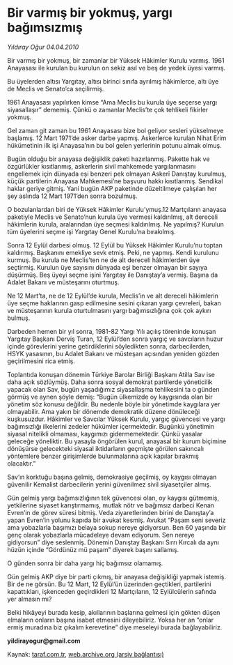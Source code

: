 # Bir varmış bir yokmuş, yargı bağımsızmış

*Yıldıray Oğur 04.04.2010*

<div class="yazi"><p>Bir varmış bir yokmuş, bir zamanlar bir Yüksek Hâkimler Kurulu varmış. 1961 Anayasası ile kurulan bu kurulun on sekiz asıl ve beş de yedek üyesi varmış.</p>
<p>Bu üyelerden altısı Yargıtay, altısı birinci sınıfa ayrılmış hâkimlerce, altı üye de Meclis ve Senato’ca seçilirmiş.</p>
<p>1961 Anayasası yapılırken kimse “Ama Meclis bu kurula üye seçerse yargı siyasallaşır” dememiş. Çünkü o zamanlar Meclis’te çok tehlikeli fikirler yokmuş.</p>
<p>Gel zaman git zaman bu 1961 Anayasası bize bol geliyor sesleri yükselmeye başlamış. 12 Mart 1971’de asker darbe yapmış. Askerlerce kurulan Nihat Erim hükümetinin ilk işi Anayasa’nın bu bol gelen yerlerinin potunu almak olmuş. </p>
<p>Bugün olduğu bir anayasa değişiklik paketi hazırlanmış. Pakette hak ve özgürlükler kısıtlanmış, askerlerin sivil mahkemede yargılanmasını engellemek için dünyada eşi benzeri pek olmayan Askerî Danıştay kurulmuş, küçük partilerin Anayasa Mahkemesi’ne başvuru hakkı kısıtlanmış. Sendikal haklar geriye gitmiş. Yani bugün AKP paketinde düzeltilmeye çalışılan her şey aslında 12 Mart 1971’den sonra bozulmuş.</p>
<p>O bozulanlardan biri de Yüksek Hâkimler Kurulu’ymuş.12 Martçıların anayasa paketiyle Meclis ve Senato’nun kurula üye vermesi kaldırılmış, alt dereceli hâkimlerin kurula, aralarından üye seçmesi kaldırılmış. Ne yapılmış? Kurulun tüm üyelerini seçme işi Yargıtay Genel Kurulu’na bırakılmış. </p>
<p>Sonra 12 Eylül darbesi olmuş. 12 Eylül bu Yüksek Hâkimler Kurulu’nu toptan kaldırmış. Başkanını emekliye sevk etmiş. Peki, ne yapmış. Kendi kurulunu kurmuş. Bu kurula ne Meclis’ten ne de alt dereceli hâkimlerden üye seçtirmiş. Kurulun üye sayısını dünyada eşi benzer olmayan bir sayıya düşürmüş. Beş üyeyi seçme işini Yargıtay ile Danıştay’a vermiş. Başına da Adalet Bakanı ve müsteşarını oturtmuş.</p>
<p>Ne 12 Mart’ta, ne de 12 Eylül’de kurula, Meclis’in ve alt dereceli hâkimlerin üye seçme haklarının gasp edilmesine sesini çıkaran yargı çevreleri, bakan ve müsteşarının kurula oturtulmasını yargı bağımsızlığına çok çok aykırı bulmuş.</p>
<p>Darbeden hemen bir yıl sonra, 1981-82 Yargı Yılı açılış töreninde konuşan Yargıtay Başkanı Derviş Turan, 12 Eylül’den sonra yargıç ve savcıların huzur içinde görevlerini yerine getirdiklerini söyledikten sonra, darbecilerden, HSYK yasasının, bu Adalet Bakanı ve müsteşarı açısından yeniden gözden geçirilmesini rica etmiş. </p>
<p>Toplantıda konuşan dönemin Türkiye Barolar Birliği Başkanı Atilla Sav ise daha açık sözlüymüş. Daha sonra sosyal demokrat partilerde yöneticilik yapacak olan Sav, bugün yaşadığımız siyasallaşma tehlikesini ta o günden görmüş ve aynen şöyle demiş: “Bugün ülkemizde oy kaygısında olan bir yönetim söz konusu değildir. Bu nedenle böyle bir yönetimde kaygılara yer olmayabilir. Ama yakın bir dönemde demokratik düzene dönüleceği kuşkusuzdur. Hâkimler ve Savcılar Yüksek Kurulu, yargıç güvencesi ve yargı bağımsızlığı ilkelerini zedeler hükümler içermektedir. Bugünkü yönetimin siyasal nitelikli olmaması, kaygımızı gidermemektedir. Çünkü yasalar geleceğe yöneliktir. Bu yasayla öngörülen kurul, anayasal bir kurum biçimine dönüşürse gelecekteki siyasal iktidarların geçmişte görülen sakıncalı yöntemlere benzer girişimlerde bulunmalarına açık kapılar bırakmış olacaktır.”</p>
<p>Sav’ın korktuğu başına gelmiş, demokrasiye geçilmiş, oy kaygısı olmayan güvenilir Kemalist darbecilerin yerini güvenilmez sivil siyasetçiler almış.</p>
<p>Gün gelmiş yargı bağımsızlığının tek güvencesi olan, oy kaygısı gütmemiş, yetkilerine siyaset karıştırmamış, mutlak nötr ve bağımsız darbeci Kenan Evren’in de görev süresi bitmiş. Veda ziyaretlerinden birini de Danıştay’a yapan Evren’in yolunu kapıda bir avukat kesmiş. Avukat “Paşam seni severiz ama yobazlarla başımızı belaya sokup nereye gidiyorsun. Ben 60 yaşında bir genç olarak yobazlarla mücadeleye devam ediyorum. Sen nereye gidiyorsun” diye seslenmiş. Dönemin Danıştay Başkanı Sırrı Kırcalı da aynı hüzün içinde “Gördünüz mü paşam” diyerek başını sallamış.</p>
<p>O günden sonra bir daha yargı hiç bağımsız olamamış. </p>
<p>Gün gelmiş AKP diye bir parti çıkmış, bir anayasa değişikliği yapmak istemiş. Bir de ne görsün. Bu 12 Mart, 12 Eylül’ün üzerinden geçtikleri, partilerini kapattıkları, işkenceden geçirdikleri 12 Martçıların, 12 Eylülcülerin safında yer almasın mı?</p>
<p>Belki hikâyeyi burada kesip, akıllarının başlarına gelmesi için gökten düşen elmaların onların başına isabet etmesini dileyebiliriz. Yoksa her an “onlar ermiş muradına biz çıkalım kerevetine” diye meseleyi burada bağlayabiliriz.</p>
<p><b>yildirayogur@gmail.com</b></p></div>

Kaynak: [taraf.com.tr](http://www.taraf.com.tr:80/makale/10752.htm), [web.archive.org (arşiv bağlantısı)](http://web.archive.org/web/20100407080036/http://www.taraf.com.tr:80/makale/10752.htm)
